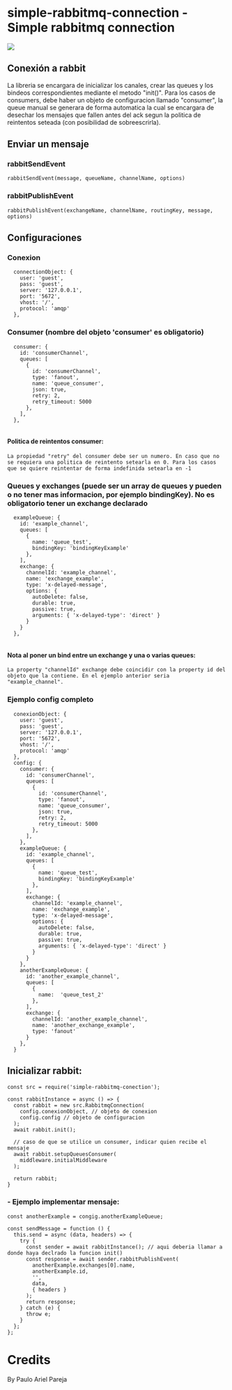 # simple-rabbitmq-connection - Simple rabbitmq connection

<a href="www.npmjs.com/package/simple-rabbitmq-connection/"><img src="https://nodei.co/npm/simple-rabbitmq-connection.png?downloads=true"></a>

## Conexión a rabbit

La libreria se encargara de inicializar los canales, crear las queues y los bindeos correspondientes mediante el metodo "init()".
Para los casos de consumers, debe haber un objeto de configuracion llamado "consumer", la queue manual se generara de forma automatica la cual se encargara de desechar los mensajes que fallen antes del ack segun la politica de reintentos seteada (con posibilidad de sobreescrirla).

## Enviar un mensaje
### rabbitSendEvent
```
rabbitSendEvent(message, queueName, channelName, options)
```

### rabbitPublishEvent
```
rabbitPublishEvent(exchangeName, channelName, routingKey, message, options)
```

## Configuraciones
### Conexion
```
  connectionObject: {
    user: 'guest',
    pass: 'guest',
    server: '127.0.0.1',
    port: '5672',
    vhost: '/',
    protocol: 'amqp'
  },
```
### Consumer (nombre del objeto 'consumer' es obligatorio)
```
  consumer: {
    id: 'consumerChannel',
    queues: [
      {
        id: 'consumerChannel',
        type: 'fanout',
        name: 'queue_consumer',
        json: true,
        retry: 2,
        retry_timeout: 5000
      },
    ],
  },
      
  ```
  #### Politica de reintentos consumer:
```
La propiedad "retry" del consumer debe ser un numero. En caso que no se requiera una politica de reintento setearla en 0. Para los casos que se quiere reintentar de forma indefinida setearla en -1
```

  ### Queues y exchanges (puede ser un array de queues y pueden o no tener mas informacion, por ejemplo bindingKey). No es obligatorio tener un exchange declarado
```
  exampleQueue: {
    id: 'example_channel',
    queues: [
      {
        name: 'queue_test',
        bindingKey: 'bindingKeyExample'
      },
    ],
    exchange: {
      channelId: 'example_channel',
      name: 'exchange_example',
      type: 'x-delayed-message',
      options: {
        autoDelete: false,
        durable: true,
        passive: true,
        arguments: { 'x-delayed-type': 'direct' }
      }
    }
  },
      
  ```

  #### Nota al poner un bind entre un exchange y una o varias queues:
```
La property "channelId" exchange debe coincidir con la property id del objeto que la contiene. En el ejemplo anterior seria "example_channel".
```

  ### Ejemplo config completo
```
  conexionObject: {
    user: 'guest',
    pass: 'guest',
    server: '127.0.0.1',
    port: '5672',
    vhost: '/',
    protocol: 'amqp'
  },
  config: {
    consumer: {
      id: 'consumerChannel',
      queues: [
        {
          id: 'consumerChannel',
          type: 'fanout',
          name: 'queue_consumer',
          json: true,
          retry: 2,
          retry_timeout: 5000
        },
      ],
    },
    exampleQueue: {
      id: 'example_channel',
      queues: [
        {
          name: 'queue_test',
          bindingKey: 'bindingKeyExample'
        },
      ],
      exchange: {
        channelId: 'example_channel',
        name: 'exchange_example',
        type: 'x-delayed-message',
        options: {
          autoDelete: false,
          durable: true,
          passive: true,
          arguments: { 'x-delayed-type': 'direct' }
        }
      }
    },
    anotherExampleQueue: {
      id: 'another_example_channel',
      queues: [
        {
          name:  'queue_test_2'
        },
      ],
      exchange: {
        channelId: 'another_example_channel',
        name: 'another_exchange_example',
        type: 'fanout'
      }
    },
  }
```
## Inicializar rabbit:
```
const src = require('simple-rabbitmq-conection');

const rabbitInstance = async () => {
  const rabbit = new src.RabbitmqConnection(
    config.conexionObject, // objeto de conexion
    config.config // objeto de configuracion
  );
  await rabbit.init(); 

  // caso de que se utilice un consumer, indicar quien recibe el mensaje
  await rabbit.setupQueuesConsumer(
    middleware.initialMiddleware
  );

  return rabbit;
}
```
### - Ejemplo implementar mensaje:
```
const anotherExample = congig.anotherExampleQueue;

const sendMessage = function () {
  this.send = async (data, headers) => {
    try {
      const sender = await rabbitInstance(); // aqui deberia llamar a donde haya declrado la funcion init()
      const response = await sender.rabbitPublishEvent(
        anotherExample.exchanges[0].name,
        anotherExample.id,
        '',
        data,
        { headers }
      );
      return response;
    } catch (e) {
      throw e;
    }
  };
};
```
# Credits
By Paulo Ariel Pareja
